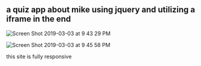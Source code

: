 <h2>a quiz app about mike using jquery and utilizing a iframe in the end</h2>

 
 
 
 
 ![Screen Shot 2019-03-03 at 9 43 29 PM](https://user-images.githubusercontent.com/43221295/54229208-34265f00-44da-11e9-9abb-324c9adcbfd9.png)


 ![Screen Shot 2019-03-03 at 9 45 58 PM](https://user-images.githubusercontent.com/43221295/54229278-54561e00-44da-11e9-9d01-23f53bc2f9e0.png)




 this site is fully responsive